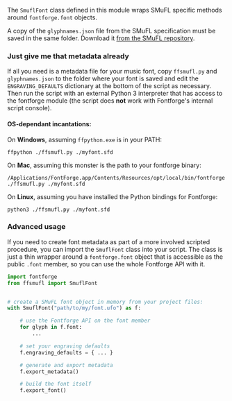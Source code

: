 The `SmuflFont` class defined in this module wraps SMuFL specific methods around `fontforge.font`
objects.

A copy of the `glyphnames.json` file from the SMuFL specification must be saved in the same
folder. Download it [from the SMuFL repository](https://github.com/w3c/smufl/tree/gh-pages/metadata).

### Just give me that metadata already
If all you need is a metadata file for your music font, copy `ffsmufl.py` and `glyphnames.json` to
the folder where your font is saved and edit the `ENGRAVING_DEFAULTS` dictionary at the bottom of
the script as necessary. Then run the script with an external Python 3 interpreter that has access
to the fontforge module (the script does **not** work with Fontforge's internal script console).

#### OS-dependant incantations:

On **Windows**, assuming `ffpython.exe` is in your PATH:
```
ffpython ./ffsmufl.py ./myfont.sfd
```

On **Mac**, assuming this monster is the path to your fontforge binary:
```
/Applications/FontForge.app/Contents/Resources/opt/local/bin/fontforge ./ffsmufl.py ./myfont.sfd
```

On **Linux**, assuming you have installed the Python bindings for Fontforge:
```
python3 ./ffsmufl.py ./myfont.sfd
```

### Advanced usage

If you need to create font metadata as part of a more involved scripted procedure,
you can import the `SmuflFont` class into your script. The class is just a thin wrapper around a
`fontforge.font` object that is accessible as the public `.font` member, so you can use the whole
Fontforge API with it.

```Python
import fontforge
from ffsmufl import SmuflFont


# create a SMuFL font object in memory from your project files:
with SmuflFont("path/to/my/font.ufo") as f:

    # use the Fontforge API on the font member
    for glyph in f.font:
        ...

    # set your engraving defaults
    f.engraving_defaults = { ... }

    # generate and export metadata
    f.export_metadata()

    # build the font itself
    f.export_font()
```
